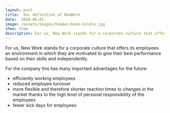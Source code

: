 ```yaml
---
layout: post
title:  Our definition of NewWork
date:  2020-06-01
image: /assets/images/header/book-kindle.jpg
show: true
description: For us, New Work stands for a corporate culture that offers its employees an environment in which they are motivated to give their best performance based on their skills and independently.
---
```


For us, New Work stands for a corporate culture that offers its employees an environment in which they are motivated to give their best performance based on their skills and independently.

For the company this has many important advantages for the future:
<ul>
  <li style = "list-style-type: disc;"> efficiently working employees </li>
  <li style = "list-style-type: disc;"> reduced employee turnover </li>
  <li style = "list-style-type: disc;"> more flexible and therefore shorter reaction times to changes in the market thanks to the high level of personal responsibility of the employees </li>
  <li style = "list-style-type: disc;"> fewer sick days for employees </li>
</ul>
